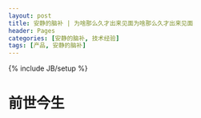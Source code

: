 ```yaml
---
layout: post
title: 安静的脑补 | 为啥那么久才出来见面为啥那么久才出来见面
header: Pages
categories: [安静的脑补, 技术经验]
tags: [产品, 安静的脑补]
---
```

{% include JB/setup %}

# 前世今生